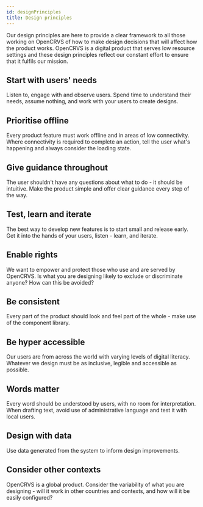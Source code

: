 ```yaml
---
id: designPrinciples
title: Design principles
---
```


Our design principles are here to provide a clear framework to all those working on OpenCRVS of how to make design decisions that will affect how the product works. OpenCRVS is a digital product that serves low resource settings and these design principles reflect our constant effort to ensure that it fulfils our mission.

## Start with users' needs

Listen to, engage with and observe users. Spend time to understand their needs, assume nothing, and work with your users to create designs.

## Prioritise offline

Every product feature must work offline and in areas of low connectivity. Where connectivity is required to complete an action, tell the user what's happening and always consider the loading state.

## Give guidance throughout

The user shouldn't have any questions about what to do - it should be intuitive. Make the product simple and offer clear guidance every step of the way.

## Test, learn and iterate

The best way to develop new features is to start small and release early. Get it into the hands of your users, listen - learn, and iterate.

## Enable rights

We want to empower and protect those who use and are served by OpenCRVS. Is what you are designing likely to exclude or discriminate anyone? How can this be avoided?

## Be consistent

Every part of the product should look and feel part of the whole - make use of the component library.

## Be hyper accessible

Our users are from across the world with varying levels of digital literacy. Whatever we design must be as inclusive, legible and accessible as possible.

## Words matter

Every word should be understood by users, with no room for interpretation. When drafting text, avoid use of administrative language and test it with local users.

## Design with data

Use data generated from the system to inform design improvements.

## Consider other contexts

OpenCRVS is a global product. Consider the variability of what you are designing - will it work in other countries and contexts, and how will it be easily configured?
